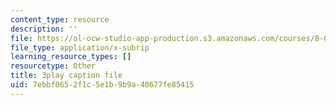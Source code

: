 ```yaml
---
content_type: resource
description: ''
file: https://ol-ocw-studio-app-production.s3.amazonaws.com/courses/8-01sc-classical-mechanics-fall-2016/7ebbf0652f1c5e1b9b9a40677fe85415_w7z_z-lucyU.vtt
file_type: application/x-subrip
learning_resource_types: []
resourcetype: Other
title: 3play caption file
uid: 7ebbf065-2f1c-5e1b-9b9a-40677fe85415
---
```

